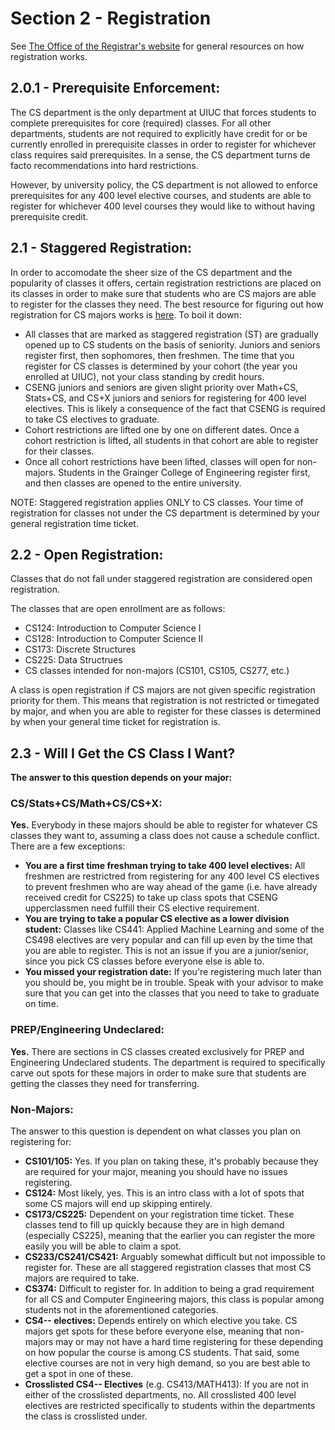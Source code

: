 # Section 2 - Registration

See [The Office of the Registrar's website](https://registrar.illinois.edu/registration/) for general resources on how registration works.

## 2.0.1 - Prerequisite Enforcement:

The CS department is the only department at UIUC that forces students to complete prerequisites for core (required) classes. For all other departments, students are not required to explicitly have credit for or be currently enrolled in prerequisite classes in order to register for whichever class requires said prerequisites. In a sense, the CS department turns de facto recommendations into hard restrictions.

However, by university policy, the CS department is not allowed to enforce prerequisites for any 400 level elective courses, and students are able to register for whichever 400 level courses they would like to without having prerequisite credit.

## 2.1 - Staggered Registration:
In order to accomodate the sheer size of the CS department and the popularity of classes it offers, certain registration restrictions are placed on its classes in order to make sure that students who are CS majors are able to register for the classes they need. The best resource for figuring out how registration for CS majors works is [here](https://cs.illinois.edu/academics/undergraduate/registration/cs-course-restrictions-enrollment-caps). To boil it down:

* All classes that are marked as staggered registration (ST) are gradually opened up to CS students on the basis of seniority. Juniors and seniors register first, then sophomores, then freshmen. The time that you register for CS classes is determined by your cohort (the year you enrolled at UIUC), not your class standing by credit hours.
* CSENG juniors and seniors are given slight priority over Math+CS, Stats+CS, and CS+X juniors and seniors for registering for 400 level electives. This is likely a consequence of the fact that CSENG is required to take CS electives to graduate.
* Cohort restrictions are lifted one by one on different dates. Once a cohort restriction is lifted, all students in that cohort are able to register for their classes.
* Once all cohort restrictions have been lifted, classes will open for non-majors. Students in the Grainger College of Engineering register first, and then classes are opened to the entire university.

NOTE: Staggered registration applies ONLY to CS classes. Your time of registration for classes not under the CS department is determined by your general registration time ticket.

## 2.2 - Open Registration:
Classes that do not fall under staggered registration are considered open registration.

The classes that are open enrollment are as follows:
* CS124: Introduction to Computer Science I
* CS128: Introduction to Computer Science II
* CS173: Discrete Structures
* CS225: Data Structrues
* CS classes intended for non-majors (CS101, CS105, CS277, etc.)

A class is open registration if CS majors are not given specific registration priority for them. This means that registration is not restricted or timegated by major, and when you are able to register for these classes is determined by when your general time ticket for registration is.

## 2.3 - Will I Get the CS Class I Want?

**The answer to this question depends on your major:**

### CS/Stats+CS/Math+CS/CS+X:

**Yes.** Everybody in these majors should be able to register for whatever CS classes they want to, assuming a class does not cause a schedule conflict. There are a few exceptions:
* **You are a first time freshman trying to take 400 level electives:** All freshmen are restrictred from registering for any 400 level CS electives to prevent freshmen who are way ahead of the game (i.e. have already received credit for CS225) to take up class spots that CSENG upperclassmen need fulfill their CS elective requirement.
* **You are trying to take a popular CS elective as a lower division student:** Classes like CS441: Applied Machine Learning and some of the CS498 electives are very popular and can fill up even by the time that you are able to register. This is not an issue if you are a junior/senior, since you pick CS classes before everyone else is able to.
* **You missed your registration date:** If you're registering much later than you should be, you might be in trouble. Speak with your advisor to make sure that you can get into the classes that you need to take to graduate on time.

### PREP/Engineering Undeclared:
**Yes.** There are sections in CS classes created exclusively for PREP and Engineering Undeclared students. The department is required to specifically carve out spots for these majors in order to make sure that students are getting the classes they need for transferring.

### Non-Majors:
The answer to this question is dependent on what classes you plan on registering for:
* **CS101/105:** Yes. If you plan on taking these, it's probably because they are required for your major, meaning you should have no issues registering.
* **CS124:** Most likely, yes. This is an intro class with a lot of spots that some CS majors will end up skipping entirely.
* **CS173/CS225:** Dependent on your registration time ticket. These classes tend to fill up quickly because they are in high demand (especially CS225), meaning that the earlier you can register the more easily you will be able to claim a spot.
* **CS233/CS241/CS421:** Arguably somewhat difficult but not impossible to register for. These are all staggered registration classes that most CS majors are required to take.
* **CS374:** Difficult to register for. In addition to being a grad requirement for all CS and Computer Engineering majors, this class is popular among students not in the aforementioned categories.
* **CS4-- electives:** Depends entirely on which elective you take. CS majors get spots for these before everyone else, meaning that non-majors may or may not have a hard time registering for these depending on how popular the course is among CS students. That said, some elective courses are not in very high demand, so you are best able to get a spot in one of these.
* **Crosslisted CS4-- Electives** (e.g. CS413/MATH413): If you are not in either of the crosslisted departments, no. All crosslisted 400 level electives are restricted specifically to students within the departments the class is crosslisted under.
